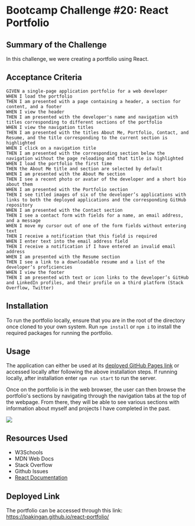 # Bootcamp Challenge #20: React Portfolio

## Summary of the Challenge
In this challenge, we were creating a portfolio using React.

## Acceptance Criteria
```
GIVEN a single-page application portfolio for a web developer
WHEN I load the portfolio
THEN I am presented with a page containing a header, a section for content, and a footer
WHEN I view the header
THEN I am presented with the developer's name and navigation with titles corresponding to different sections of the portfolio
WHEN I view the navigation titles
THEN I am presented with the titles About Me, Portfolio, Contact, and Resume, and the title corresponding to the current section is highlighted
WHEN I click on a navigation title
THEN I am presented with the corresponding section below the navigation without the page reloading and that title is highlighted
WHEN I load the portfolio the first time
THEN the About Me title and section are selected by default
WHEN I am presented with the About Me section
THEN I see a recent photo or avatar of the developer and a short bio about them
WHEN I am presented with the Portfolio section
THEN I see titled images of six of the developer’s applications with links to both the deployed applications and the corresponding GitHub repository
WHEN I am presented with the Contact section
THEN I see a contact form with fields for a name, an email address, and a message
WHEN I move my cursor out of one of the form fields without entering text
THEN I receive a notification that this field is required
WHEN I enter text into the email address field
THEN I receive a notification if I have entered an invalid email address
WHEN I am presented with the Resume section
THEN I see a link to a downloadable resume and a list of the developer’s proficiencies
WHEN I view the footer
THEN I am presented with text or icon links to the developer’s GitHub and LinkedIn profiles, and their profile on a third platform (Stack Overflow, Twitter) 
```

## Installation 
To run the portfolio locally, ensure that you are in the root of the directory once cloned to your own system. Run ```npm install``` or ```npm i``` to install the required packages for running the portfolio.

## Usage 
The application can either be used at its [deployed GitHub Pages link](https://lpakingan.github.io/react-portfolio/) or accessed locally after following the above installation steps. If running locally, after installation enter ```npm run start``` to run the server.

Once on the portfolio is in the web browser, the user can then browse the portfolio's sections by navigating through the navigation tabs at the top of the webpage. From there, they will be able to see various sections with information about myself and projects I have completed in the past.

![](https://github.com/lpakingan/react-portfolio/blob/main/src/assets/demo_gif.gif)

## Resources Used
- W3Schools
- MDN Web Docs
- Stack Overflow
- Github Issues
- [React Documentation](https://react.dev/)

## Deployed Link
The portfolio can be accessed through this link: https://lpakingan.github.io/react-portfolio/
